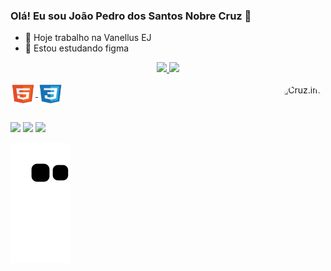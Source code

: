 ### Olá! Eu sou João Pedro dos Santos Nobre Cruz 👋


- 🔭 Hoje trabalho na Vanellus EJ
- 🌱 Estou estudando figma

<div align="center">
  <a href="https://github.com/JoaoPedroSNCruz">
  <img height="180em" src="https://github-readme-stats.vercel.app/api?username=JoaoPedroSNCruz&show_icons=true&theme=tokyonight&include_all_commits=true&count_private=true"/>
  <img height="180em" src="https://github-readme-stats.vercel.app/api/top-langs/?username=JoaoPedroSNCruz&layout=compact&langs_count=7&theme=tokyonight"/>
</div>
<div style="display: inline_block"><br>
  <img align="center" alt="HTML" height="30" width="40" src="https://raw.githubusercontent.com/devicons/devicon/master/icons/html5/html5-original.svg">
  <img align="center" alt="CSS" height="30" width="40" src="https://raw.githubusercontent.com/devicons/devicon/master/icons/css3/css3-original.svg">
  <img align="right" alt="Cruz.img" height="150" style="border-radius:50px;" src="https://user-images.githubusercontent.com/104801966/194031405-7771de7b-ac6e-4880-b5b4-214c997a8c6d.png">
</div>

##

<div> 
  <a href="https://www.instagram.com/cruz.nobre/" target="_blank"><img src="https://img.shields.io/badge/-Instagram-%23E4405F?style=for-the-badge&logo=instagram&logoColor=white" target="_blank"></a>
  <a href = "mailto:jpedrosncruz@gmail.com"><img src="https://img.shields.io/badge/Gmail-D14836?style=for-the-badge&logo=gmail&logoColor=white" target="_blank"></a>
  <a href="https://www.linkedin.com/in/jo%C3%A3o-pedro-nobre-cruz/" target="_blank"><img src="https://img.shields.io/badge/-LinkedIn-%230077B5?style=for-the-badge&logo=linkedin&logoColor=white" target="_blank"></a> 
 
  ![Snake animation](https://github.com/JoaoPedroSNCruz/JoaoPedroSNCruz/blob/output/github-contribution-grid-snake.svg)
 
</div>
